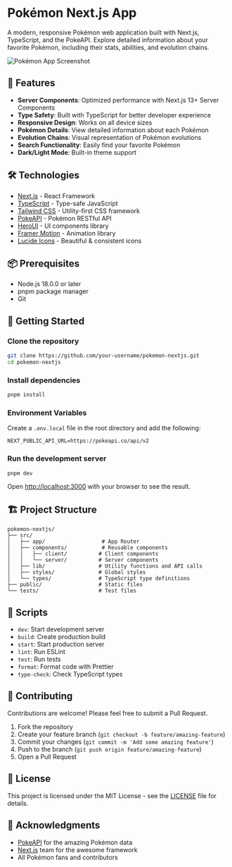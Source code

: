 # Pokémon Next.js App

A modern, responsive Pokémon web application built with Next.js, TypeScript, and the PokeAPI. Explore detailed information about your favorite Pokémon, including their stats, abilities, and evolution chains.

![Pokémon App Screenshot](./public/screenshot.png)

## 🚀 Features

- **Server Components**: Optimized performance with Next.js 13+ Server Components
- **Type Safety**: Built with TypeScript for better developer experience
- **Responsive Design**: Works on all device sizes
- **Pokémon Details**: View detailed information about each Pokémon
- **Evolution Chains**: Visual representation of Pokémon evolutions
- **Search Functionality**: Easily find your favorite Pokémon
- **Dark/Light Mode**: Built-in theme support

## 🛠️ Technologies

- [Next.js](https://nextjs.org/) - React Framework
- [TypeScript](https://www.typescriptlang.org/) - Type-safe JavaScript
- [Tailwind CSS](https://tailwindcss.com/) - Utility-first CSS framework
- [PokeAPI](https://pokeapi.co/) - Pokémon RESTful API
- [HeroUI](https://hero-ui.com/) - UI components library
- [Framer Motion](https://www.framer.com/motion/) - Animation library
- [Lucide Icons](https://lucide.dev/) - Beautiful & consistent icons

## 📦 Prerequisites

- Node.js 18.0.0 or later
- pnpm package manager
- Git

## 🚀 Getting Started

### Clone the repository

```bash
git clone https://github.com/your-username/pokemon-nextjs.git
cd pokemon-nextjs
```

### Install dependencies

```bash
pnpm install
```

### Environment Variables

Create a `.env.local` file in the root directory and add the following:

```env
NEXT_PUBLIC_API_URL=https://pokeapi.co/api/v2
```

### Run the development server

```bash
pnpm dev
```

Open [http://localhost:3000](http://localhost:3000) with your browser to see the result.

## 🏗️ Project Structure

```
pokemon-nextjs/
├── src/
│   ├── app/                  # App Router
│   ├── components/           # Reusable components
│   │   ├── client/          # Client components
│   │   └── server/          # Server components
│   ├── lib/                 # Utility functions and API calls
│   ├── styles/              # Global styles
│   └── types/               # TypeScript type definitions
├── public/                  # Static files
└── tests/                   # Test files
```

## 📝 Scripts

- `dev`: Start development server
- `build`: Create production build
- `start`: Start production server
- `lint`: Run ESLint
- `test`: Run tests
- `format`: Format code with Prettier
- `type-check`: Check TypeScript types

## 🤝 Contributing

Contributions are welcome! Please feel free to submit a Pull Request.

1. Fork the repository
2. Create your feature branch (`git checkout -b feature/amazing-feature`)
3. Commit your changes (`git commit -m 'Add some amazing feature'`)
4. Push to the branch (`git push origin feature/amazing-feature`)
5. Open a Pull Request

## 📄 License

This project is licensed under the MIT License - see the [LICENSE](LICENSE) file for details.

## 🙏 Acknowledgments

- [PokeAPI](https://pokeapi.co/) for the amazing Pokémon data
- [Next.js](https://nextjs.org/) team for the awesome framework
- All Pokémon fans and contributors
